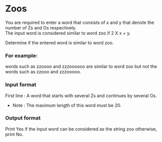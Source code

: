 # Zoos
You are required to enter a word that consists of x and y that denote the number of Zs and Os respectively. <br />
The input word is considered similar to word zoo if 2 X x = y.

Determine if the entered word is similar to word zoo.

### For example:
words such as zzoooo and zzzoooooo are similar to word zoo but not the words such as zzooo and zzzooooo.

### Input format
First line : A word that starts with several Zs and continues by several Os.
* Note : The maximum length of this word must be 20.

### Output format
Print Yes if the input word can be considered as the string zoo otherwise, print No.